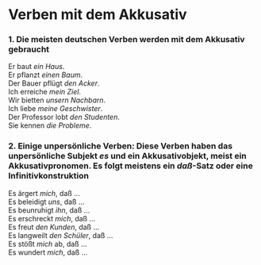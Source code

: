 # Verben mit dem Akkusativ

### 1. Die meisten deutschen Verben werden mit dem Akkusativ gebraucht

Er baut *ein Haus*.  
Er pflanzt *einen Baum*.  
Der Bauer pflügt *den Acker*.  
Ich erreiche *mein Ziel*.  
Wir bietten *unsern Nachbarn*.  
Ich liebe *meine Geschwister*.  
Der Professor lobt *den Studenten*.  
Sie kennen *die Probleme*. 

### 2. Einige unpersönliche Verben: Diese Verben haben das unpersönliche Subjekt *es* und ein Akkusativobjekt, meist ein Akkusativpronomen. Es folgt meistens ein *daß*-Satz oder eine Infinitivkonstruktion

Es ärgert *mich*, daß ...  
Es beleidigt *uns*, daß ...  
Es beunruhigt *ihn*, daß ...  
Es erschreckt *mich*, daß ...  
Es freut *den Kunden*, daß ...  
Es langweilt *den Schüler*, daß ...  
Es stößt *mich* ab, daß ...  
Es wundert *mich*, daß ...